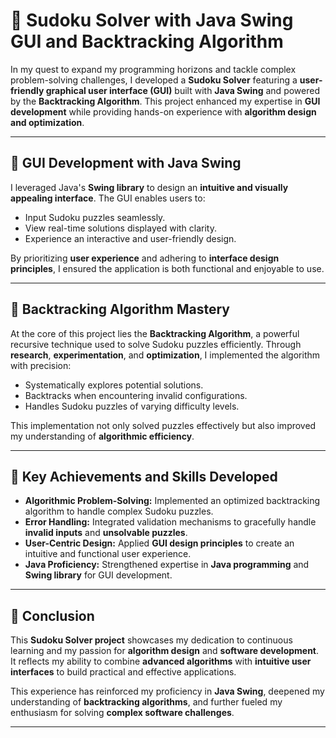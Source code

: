 # 🧩 **Sudoku Solver with Java Swing GUI and Backtracking Algorithm**

In my quest to expand my programming horizons and tackle complex problem-solving challenges, I developed a **Sudoku Solver** featuring a **user-friendly graphical user interface (GUI)** built with **Java Swing** and powered by the **Backtracking Algorithm**. This project enhanced my expertise in **GUI development** while providing hands-on experience with **algorithm design and optimization**.

---

## 🎨 **GUI Development with Java Swing**

I leveraged Java's **Swing library** to design an **intuitive and visually appealing interface**. The GUI enables users to:
- Input Sudoku puzzles seamlessly.  
- View real-time solutions displayed with clarity.  
- Experience an interactive and user-friendly design.

By prioritizing **user experience** and adhering to **interface design principles**, I ensured the application is both functional and enjoyable to use.

---

## 🧠 **Backtracking Algorithm Mastery**

At the core of this project lies the **Backtracking Algorithm**, a powerful recursive technique used to solve Sudoku puzzles efficiently. Through **research**, **experimentation**, and **optimization**, I implemented the algorithm with precision:
- Systematically explores potential solutions.  
- Backtracks when encountering invalid configurations.  
- Handles Sudoku puzzles of varying difficulty levels.  

This implementation not only solved puzzles effectively but also improved my understanding of **algorithmic efficiency**.

---

## 🚀 **Key Achievements and Skills Developed**

- **Algorithmic Problem-Solving:** Implemented an optimized backtracking algorithm to handle complex Sudoku puzzles.  
- **Error Handling:** Integrated validation mechanisms to gracefully handle **invalid inputs** and **unsolvable puzzles**.  
- **User-Centric Design:** Applied **GUI design principles** to create an intuitive and functional user experience.  
- **Java Proficiency:** Strengthened expertise in **Java programming** and **Swing library** for GUI development.

---

## 🏁 **Conclusion**

This **Sudoku Solver project** showcases my dedication to continuous learning and my passion for **algorithm design** and **software development**. It reflects my ability to combine **advanced algorithms** with **intuitive user interfaces** to build practical and effective applications.

This experience has reinforced my proficiency in **Java Swing**, deepened my understanding of **backtracking algorithms**, and further fueled my enthusiasm for solving **complex software challenges**.

---

